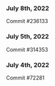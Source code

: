 ### July 8th, 2022

Commit #236133

### July 5th, 2022

Commit #314353


### July 4th, 2022

Commit #72281
